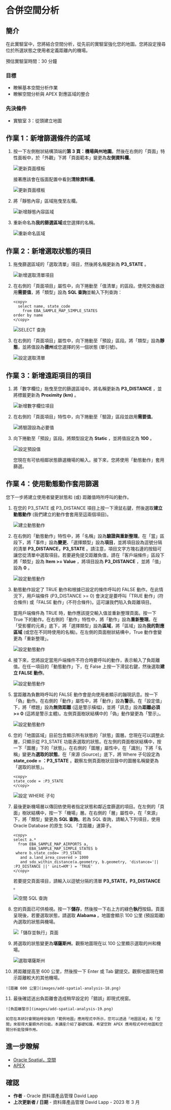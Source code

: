 # 合併空間分析

## 簡介

在此實驗室中，您將結合空間分析，從先前的實驗室強化您的地圖。您將設定搜尋位於所選狀態之使用者定義距離內的機場。

預估實驗室時間：30 分鐘

### 目標

*   瞭解基本空間分析作業
*   瞭解空間分析與 APEX 對應區域的整合

### 先決條件

*   實驗室 3：從頭建立地圖

## 作業 1：新增篩選條件的區域

1.  按一下左側樹狀結構頂端的**第 3 頁：機場與州地圖**。然後在右側的「頁面」特性面板中，於「外觀」下將「頁面範本」變更為**左側資料欄**。
    
    ![更新頁面樣板](images/add-spatial-analysis-01a.png)
    
    接著應該會在版面配置中看到**清除資料欄**。
    
    ![更新頁面樣板](images/add-spatial-analysis-01b.png)
    
2.  將「靜態內容」區域拖曳至左欄。
    
    ![新增靜態內容區域](images/add-spatial-analysis-01c.png)
    
3.  重新命名為**我的篩選區域**或您選擇的名稱。
    
    ![重新命名區域](images/add-spatial-analysis-02.png)
    

## 作業 2：新增選取狀態的項目

1.  拖曳篩選區域的「選取清單」項目，然後將名稱更新為 **P3\_STATE** 。
    
    ![新增選取清單項目](images/add-spatial-analysis-03.png)
    
2.  在右側的「頁面項目」屬性中，向下捲動至「值清單」的區段。使用交換器啟用**需要值**，將「類型」設為 **SQL 查詢**並輸入下列查詢：
    
        <copy>
          select name, state_code
            from EBA_SAMPLE_MAP_SIMPLE_STATES
        order by name
        </copy>
        
    
    ![SELECT 查詢](images/add-spatial-analysis-04.png)
    
3.  在右側的「頁面項目」屬性中，向下捲動至「預設」區段。將「類型」設為**靜態**，並將值設為**德州**或您選擇的另一個狀態 (單引號)。
    
    ![設定選取清單](images/add-spatial-analysis-05.png)
    

## 作業 3：新增遠距項目的項目

1.  將「數字欄位」拖曳至您的篩選區域中。將名稱更新為 **P3\_DISTANCE** ，並將標籤更新為 **Proximity (km)** 。
    
    ![新增數字欄位項目](images/add-spatial-analysis-06.png)
    
2.  在右側的「頁面項目」特性中，向下捲動至「驗證」區段並啟用**需要值**。
    
    ![將驗證設為必要值](images/add-spatial-analysis-07.png)
    
3.  向下捲動至「預設」區段。將類型設定為 **Static** ，並將值設定為 **100** 。
    
    ![設定預設值](images/add-spatial-analysis-08.png)
    
    您現在有可依相鄰狀態篩選機場的輸入。接下來，您將使用「動態動作」套用篩選。
    

## 作業 4：使用動態動作套用篩選

您下一步將建立使用者變更狀態和 (或) 距離值時所呼叫的動作。

1.  在您的 P3\_STATE 或 P3\_DISTANCE 項目上按一下滑鼠右鍵，然後選取**建立動態動作** (我們建立的動作會套用至這兩個項目)。
    
    ![建立動態動作](images/add-spatial-analysis-09.png)
    
2.  在右側的「動態動作」特性中，將「名稱」設為**驗證與重新整理**。在「當」區段下，將「事件」設為**變更**、「選擇類型」設為**項目**，並將項目設為逗號分隔的清單 **P3\_DISTANCE，P3\_STATE** 。請注意，項目文字方塊右邊的按鈕可讓您從清單中選取項目。若要避免提交距離負值，請在「客戶端條件」區段下將「類型」設為 **Item >= Value** ，將項目設為 **P3\_DISTANCE** ，並將「值」設為 **0** 。
    
    ![設定動態動作](images/add-spatial-analysis-10.png)
    
3.  動態動作設定了 TRUE 動作和根據已設定的條件呼叫的 FALSE 動作。在此情況下，用戶端條件 (P3\_DISTANCE >= 0) 會決定是要呼叫「TRUE 動作」(符合條件) 或「FALSE 動作」(不符合條件)。這可讓我們陷入負距離項目。
    
    當用戶端條件為 TRUE 時，動作應該提交輸入值並重新整理頁面。按一下 True 下的動作。在右側的「動作」特性中，將「動作」設為**重新整理**。在「受影響的元素」底下，將「選擇類型」設為**區域**，將「區域」設為**我的對應區域** (或您在不同時使用的名稱)。在左側的頁面樹狀結構中，True 動作會變更為「重新整理」。
    
    ![設定動態動作](images/add-spatial-analysis-11.png)
    
4.  接下來，您將設定當用戶端條件不符合時要呼叫的動作，表示輸入了負距離值。在任一項目的「動態動作」下，在 False 上按一下滑鼠右鍵，然後選取**建立 FALSE 動作**。
    
    ![設定動態動作](images/add-spatial-analysis-12.png)
    
5.  當距離為負數時呼叫的 FALSE 動作會是向使用者顯示的蹦現訊息。按一下「偽」動作。在右側的「動作」屬性中，將「動作」設為**警示**。在「設定值」下，將「標題」設為**無效距離** (這是警示橫幅)，並將「訊息」設為**距離必須 >= 0** (這將是警示主體)。左側頁面樹狀結構中的「偽」動作變更為「警示」。
    
    ![設定動態動作](images/add-spatial-analysis-13.png)
    
6.  您的「地圖區域」目前包含顯示所有狀態的「狀態」圖層。您現在可以調整此層，只顯示從 P3\_STATE 功能表選取的狀態。在左側的頁面樹狀結構中，按一下「圖層」下的「狀態」。在右側的「圖層」屬性中，在「識別」下將「名稱」變更為**選取的狀態**。在「來源 (Source)」底下，將 Where 子句設定為 **state\_code = ：P3\_STATE** 。觀察左側頁面樹狀目錄中的圖層名稱變更為「選取的狀態」。
    
        <copy>
        state_code = :P3_STATE
        </copy>
        
    
    ![設定 WHERE 子句](images/add-spatial-analysis-14.png)
    
7.  最後更新機場層以傳回依使用者指定狀態和鄰近度篩選的項目。在左側的「頁面」樹狀結構中，按一下「機場」層。在右側的「層」屬性中，在「來源」下，將「類型」變更為 **SQL 查詢**。若為 SQL 查詢，請輸入下列項目，使用 Oracle Database 的原生 SQL 「含距離」運算子。
    
        <copy>
        select a.*
          from EBA_SAMPLE_MAP_AIRPORTS a,
               EBA_SAMPLE_MAP_SIMPLE_STATES b
         where b.state_code= :P3_STATE
           and a.land_area_covered > 1000
           and sdo_within_distance(a.geometry, b.geometry, 'distance='|| :P3_DISTANCE ||' unit=KM') = 'TRUE'
        </copy>
        
    
    若要提交頁面項目，請輸入以逗號分隔的清單 **P3\_STATE，P3\_DISTANCE** 。
    
    ![空間 SQL 查詢](images/add-spatial-analysis-15.png)
    
8.  您的頁面已可供檢視。按一下**儲存**，然後按一下右上方的綠色**執行**按鈕。頁面呈現後，若要選取狀態，請選取 **Alabama** 。地圖會顯示 100 公里 (預設距離) 內選取的狀態與機場。
    
    ![「儲存並執行」頁面](images/add-spatial-analysis-16.png)
    
9.  將選取的狀態變更為**堪薩斯州**。觀察地圖現在以 100 公里顯示選取的州和機場。
    
    ![選取堪薩斯州](images/add-spatial-analysis-17.png)
    
10.  將距離提高至 600 公里，然後按一下 Enter 或 Tab 鍵提交。觀察地圖現在顯示距離較大的其他機場。
    
    ![距離 600 公里](images/add-spatial-analysis-18.png)
    
11.  最後確認送出負距離會造成稍早設定的「錯誤」即現式視窗。
    
    ![負距離警示](images/add-spatial-analysis-19.png)
    
    如您在本研討會開始時安裝的「範例地圖」應用程式中所示，您可以透過「地圖區域」和「空間」來取得大量額外的功能。本講座介紹了基礎知識，希望您對 APEX 應用程式中的地圖和空間分析能發揮作用。
    

## 進一步瞭解

*   [Oracle Spatial，空間](https://www.oracle.com/database/spatial/)
*   [APEX](https://apex.oracle.com/)

## 確認

*   **作者** - Oracle 資料庫產品管理 David Lapp
*   **上次更新者 / 日期** - 資料庫產品管理 David Lapp - 2023 年 3 月